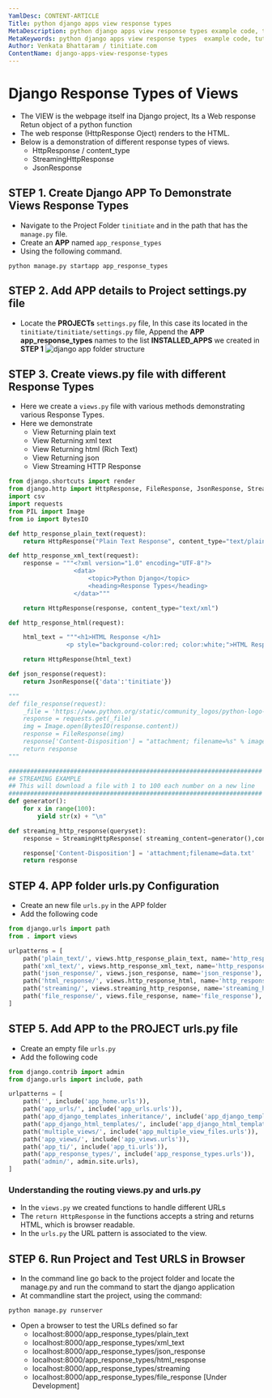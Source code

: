 ```yaml
---
YamlDesc: CONTENT-ARTICLE
Title: python django apps view response types
MetaDescription: python django apps view response types example code, tutorials
MetaKeywords: python django apps view response types  example code, tutorials
Author: Venkata Bhattaram / tinitiate.com
ContentName: django-apps-view-response-types
---
```


# Django Response Types of Views
* The VIEW is the webpage itself ina Django project, Its a Web response 
  Retun object of a python function 
* The web response (HttpResponse Oject) renders to the HTML.
* Below is a demonstration of different response types of views.
  * HttpResponse / content_type
  * StreamingHttpResponse
  * JsonResponse

## STEP 1. Create Django APP To Demonstrate Views Response Types
* Navigate to the Project Folder `tinitiate` and in the path that has the 
  `manage.py` file.
* Create an **APP** named `app_response_types`
* Using the following command.
```
python manage.py startapp app_response_types
```

## STEP 2. Add APP details to Project settings.py file
* Locate the **PROJECTs** `settings.py` file, In this case its located in the 
  `tinitiate/tinitiate/settings.py` file, Append the **APP app_response_types** names to the 
  list **INSTALLED_APPS**  we created in **STEP 1**
![django app folder structure](django-app-folder-structure.png "django app folder structure")

## STEP 3. Create views.py file with different Response Types
* Here we create a `views.py` file with various methods demonstrating 
  various Response Types.
* Here we demonstrate 
  * View Returning plain text 
  * View Returning xml text
  * View Returning html (Rich Text) 
  * View Returning json
  * View Streaming HTTP Response
```python
from django.shortcuts import render
from django.http import HttpResponse, FileResponse, JsonResponse, StreamingHttpResponse
import csv
import requests
from PIL import Image
from io import BytesIO

def http_response_plain_text(request):
    return HttpResponse("Plain Text Response", content_type="text/plain")

def http_response_xml_text(request):
    response = """<?xml version="1.0" encoding="UTF-8"?>
                  <data>
                      <topic>Python Django</topic>
                      <heading>Response Types</heading>
                  </data>"""

    return HttpResponse(response, content_type="text/xml")

def http_response_html(request):

    html_text = """<h1>HTML Response </h1>
                <p style="background-color:red; color:white;">HTML Response Output</p>"""

    return HttpResponse(html_text)

def json_response(request):
    return JsonResponse({'data':'tinitiate'})

"""
def file_response(request):
    _file = 'https://www.python.org/static/community_logos/python-logo-master-v3-TM.png'
    response = requests.get(_file)
    img = Image.open(BytesIO(response.content))
    response = FileResponse(img)
    response['Content-Disposition'] = "attachment; filename=%s" % image.svg
    return response
"""

######################################################################
## STREAMING EXAMPLE 
## This will download a file with 1 to 100 each number on a new line
######################################################################
def generator():
    for x in range(100):
        yield str(x) + "\n"

def streaming_http_response(queryset):
    response = StreamingHttpResponse( streaming_content=generator(),content_type='text/plain')

    response['Content-Disposition'] = 'attachment;filename=data.txt'
    return response
```

## STEP 4. APP folder urls.py Configuration
* Create an new file `urls.py` in the APP folder
* Add the following code
```python
from django.urls import path
from . import views

urlpatterns = [
    path('plain_text/', views.http_response_plain_text, name='http_response_plain_text'),
    path('xml_text/', views.http_response_xml_text, name='http_response_xml_text'),
    path('json_response/', views.json_response, name='json_response'),
    path('html_response/', views.http_response_html, name='http_response_html'),
    path('streaming/', views.streaming_http_response, name='streaming_http_response'),
    path('file_response/', views.file_response, name='file_response'),
]
```

## STEP 5. Add APP to the PROJECT urls.py file
* Create an empty file `urls.py`
* Add the following code
```python
from django.contrib import admin
from django.urls import include, path

urlpatterns = [
    path('', include('app_home.urls')),
    path('app_urls/', include('app_urls.urls')),
    path('app_django_templates_inheritance/', include('app_django_templates_inheritance.urls')),
    path('app_django_html_templates/', include('app_django_html_templates.urls')),
    path('multiple_views/', include('app_multiple_view_files.urls')),
    path('app_views/', include('app_views.urls')),
    path('app_ti/', include('app_ti.urls')),
    path('app_response_types/', include('app_response_types.urls')),
    path('admin/', admin.site.urls),
]
```

### Understanding the routing views.py and urls.py
* In the `views.py` we created functions to handle different URLs
* The `return HttpResponse` in the functions accepts a string and returns 
  HTML, which is browser readable.
* In the `urls.py` the URL pattern is associated to the view.<function-name>


## STEP 6. Run Project and Test URLS in Browser
* In the command line go back to the project folder and locate the manage.py 
  and run the command to start the django application
* At commandline start the project, using the command:
```
python manage.py runserver
```
* Open a browser to test the URLs defined so far
  * localhost:8000/app_response_types/plain_text
  * localhost:8000/app_response_types/xml_text
  * localhost:8000/app_response_types/json_response
  * localhost:8000/app_response_types/html_response
  * localhost:8000/app_response_types/streaming
  * localhost:8000/app_response_types/file_response [Under Development]
